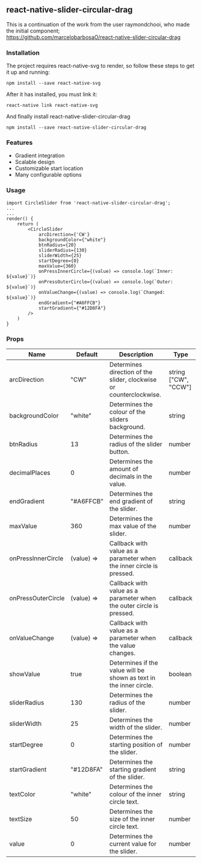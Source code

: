 ﻿## react-native-slider-circular-drag

This is a continuation of the work from the user raymondchooi, who made the initial component;  
https://github.com/marcelobarbosaO/react-native-slider-circular-drag

### Installation

The project requires react-native-svg to render, so follow these steps to get it up and running:
   
    npm install --save react-native-svg

After it has installed, you must link it:

    react-native link react-native-svg

And finally install react-native-slider-circular-drag

    npm install --save react-native-slider-circular-drag

### Features

* Gradient integration
* Scalable design
* Customizable start location
* Many configurable options



### Usage

    import CircleSlider from 'react-native-slider-circular-drag';
    ...
    ...
    render() {
		return (
			<CircleSlider 
				arcDirection={'CW'}
                backgroundColor={"white"}
                btnRadius={20}
                sliderRadius={130}
                sliderWidth={25}
                startDegree={0}
                maxValue={360}
                onPressInnerCircle={(value) => console.log(`Inner: ${value}`)}
                onPressOuterCircle={(value) => console.log(`Outer: ${value}`)}
                onValueChange={(value) => console.log(`Changed: ${value}`)}
                endGradient={"#A6FFCB"}
                startGradient={"#12D8FA"}
			/>
		)
	} 

### Props

|Name  |Default  |Description  |Type  |
|--|--|--|--|
|arcDirection  | "CW" |Determines direction of the slider, clockwise or counterclockwise. | string <br>["CW", "CCW"] |
|backgroundColor  | "white" |Determines the colour of the sliders background. | string |
|btnRadius  | 13 |Determines the radius of the slider button. | number |
|decimalPlaces  | 0 |Determines the amount of decimals in the value. | number|
|endGradient  | "#A6FFCB" |Determines the end gradient of the slider. | string |
|maxValue  | 360 |Determines the max value of the slider. | number |
|onPressInnerCircle  | (value) => |Callback with value as a parameter when the inner circle is pressed. | callback |
|onPressOuterCircle  |(value) => |Callback with value as a parameter when the outer circle is pressed. | callback |
|onValueChange  |(value) => |Callback with value as a parameter when the value changes. | callback | callback |
|showValue  | true |Determines if the value will be shown as text in the inner circle.  | boolean |
|sliderRadius  | 130 |Determines the radius of the slider. | number |
|sliderWidth | 25 |Determines the width of the slider. | number |
|startDegree  | 0 |Determines the starting position of the slider.  | number |
|startGradient  | "#12D8FA" |Determines the starting gradient of the slider.  | string |
|textColor  | "white" |Determines the colour of the inner circle text.  | string |
|textSize  | 50 |Determines the size of the inner circle text.  | number |
|value  | 0 |Determines the current value for the slider.  | number |
